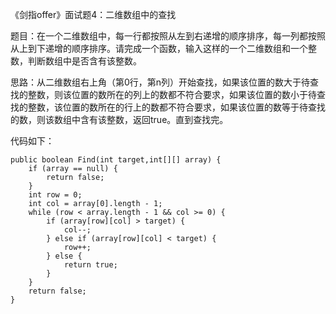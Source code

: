 《剑指offer》面试题4：二维数组中的查找

题目：在一个二维数组中，每一行都按照从左到右递增的顺序排序，每一列都按照从上到下递增的顺序排序。请完成一个函数，输入这样的一个二维数组和一个整数，判断数组中是否含有该整数。

思路：从二维数组右上角（第0行，第n列）开始查找，如果该位置的数大于待查找的整数，则该位置的数所在的列上的数都不符合要求，如果该位置的数小于待查找的整数，该位置的数所在的行上的数都不符合要求，如果该位置的数等于待查找的数，则该数组中含有该整数，返回true。直到查找完。

代码如下：
```
public boolean Find(int target,int[][] array) {
    if (array == null) {
        return false;
    }
    int row = 0;
    int col = array[0].length - 1;
    while (row < array.length - 1 && col >= 0) {
        if (array[row][col] > target) {
            col--;
        } else if (array[row][col] < target) {
            row++;
        } else {
            return true;
        }
    }
    return false;
}
```
